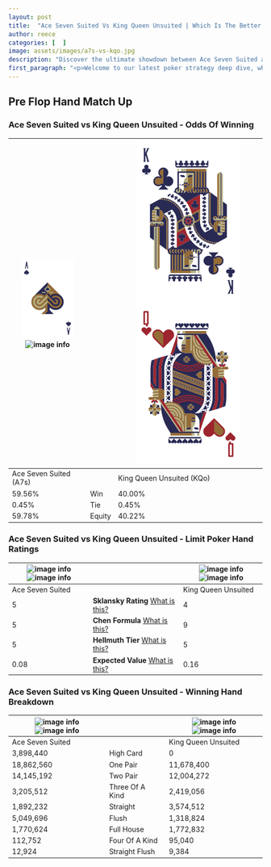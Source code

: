 ```yaml
---
layout: post
title:  "Ace Seven Suited Vs King Queen Unsuited | Which Is The Better Hand In Poker? A Complete Guide"
author: reece
categories: [  ]
image: assets/images/a7s-vs-kqo.jpg
description: "Discover the ultimate showdown between Ace Seven Suited and King Queen Unsuited in poker! Uncover the odds, strategies, and scenarios where one hand triumphs over the other. Get ready to up your poker game with this thrilling analysis."
first_paragraph: "<p>Welcome to our latest poker strategy deep dive, where we're pitting two distinct hands against each other in a high-stakes showdown: Ace Seven Suited vs King Queen Unsuited.</p><p>In the dynamic world of poker, every decision counts, and knowing which hand holds the upper hand is key to your success at the table.</p><p>In this article, we'll dissect these two hands, explore the scenarios where one dominates the other, and equip you with the knowledge to make strategic choices that can tip the odds in your favor.</p><p>Get ready to unravel the intriguing dynamics of these poker hands and elevate your game to new heights.</p>"
---
```




[comment]: # (sp0)

## Pre Flop Hand Match Up

<div class="table hand-ratings" markdown="1"> 



### Ace Seven Suited vs King Queen Unsuited - Odds Of Winning


    
| ![image info](assets/images/hand1/A.png) ![image info](assets/images/hand1/7s.png) |  | ![image info](assets/images/hand2/K.png) ![image info](assets/images/hand2/qo.png) |
| -------- | -------- | -------- |
| Ace Seven Suited (A7s) |  | King Queen Unsuited (KQo) |
| 59.56% | Win | 40.00% |
| 0.45% | Tie | 0.45% |
| 59.78% | Equity | 40.22% |




[comment]: # (sp1)



### Ace Seven Suited vs King Queen Unsuited - Limit Poker Hand Ratings


    
| ![image info](https://www.riverpairs.com/assets/images/hand1/A.png) ![image info](https://www.riverpairs.com/assets/images/hand1/7s.png) |  | ![image info](https://www.riverpairs.com/assets/images/hand2/K.png) ![image info](https://www.riverpairs.com/assets/images/hand2/qo.png) |
| -------- | -------- | -------- |
| Ace Seven Suited |  | King Queen Unsuited |
| 5 | **Sklansky Rating** [What is this?](/sklansky-rating-explained) | 4 |
| 5 | **Chen Formula** [What is this?](/chen-formula-explained) | 9 |
| 5 | **Hellmuth Tier** [What is this?](/Hellmuth-tier-explained) | 5 |
| 0.08 | **Expected Value** [What is this?](/expected-value-explained) | 0.16 |




[comment]: # (sp2)



### Ace Seven Suited vs King Queen Unsuited - Winning Hand Breakdown


    
| ![image info](https://www.riverpairs.com/assets/images/hand1/A.png) ![image info](https://www.riverpairs.com/assets/images/hand1/7s.png) |  | ![image info](https://www.riverpairs.com/assets/images/hand2/K.png) ![image info](https://www.riverpairs.com/assets/images/hand2/qo.png) |
| -------- | -------- | -------- |
| Ace Seven Suited |  | King Queen Unsuited |
| 3,898,440 | High Card | 0 |
| 18,862,560 | One Pair | 11,678,400 |
| 14,145,192 | Two Pair | 12,004,272 |
| 3,205,512 | Three Of A Kind | 2,419,056 |
| 1,892,232 | Straight | 3,574,512 |
| 5,049,696 | Flush | 1,318,824 |
| 1,770,624 | Full House | 1,772,832 |
| 112,752 | Four Of A Kind | 95,040 |
| 12,924 | Straight Flush | 9,384 |




[comment]: # (sp3)



</div>

[comment]: # (sp4)



[comment]: # (sp5)


